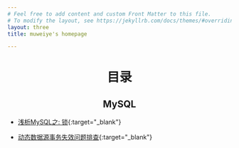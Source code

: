 ```yaml
---
# Feel free to add content and custom Front Matter to this file.
# To modify the layout, see https://jekyllrb.com/docs/themes/#overriding-theme-defaults
layout: three
title: muweiye's homepage

---
```

 
# <center>目录</center>

## <center>MySQL</center>
- [浅析MySQL之: 锁](/docs/mysql-lock){:target="_blank"}

- [动态数据源事务失效问题排查](/docs/dynamic-datasource){:target="_blank"}